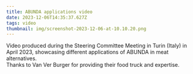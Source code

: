 ```yaml
---
title: ABUNDA applications video
date: 2023-12-06T14:35:37.627Z
tags: video
thumbnail: img/screenshot-2023-12-06-at-10.10.20.png
---
```

Video produced during the Steering Committee Meeting in Turin (Italy) in April 2023, showcasing different applications of ABUNDA in meat alternatives. \
Thanks to Van Ver Burger for providing their food truck and expertise.